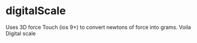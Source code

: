 # digitalScale
Uses 3D force Touch (ios 9+) to convert newtons of force into grams. Voila Digital scale
